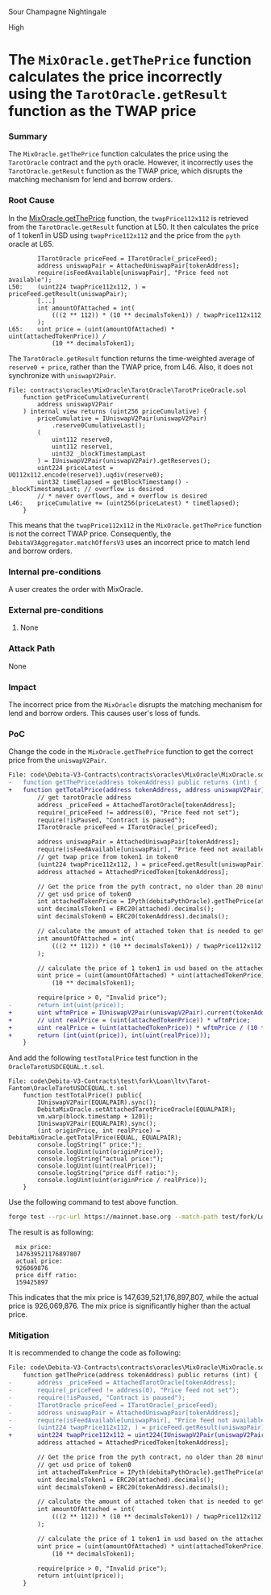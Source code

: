Sour Champagne Nightingale

High

# The `MixOracle.getThePrice` function calculates the price incorrectly using the `TarotOracle.getResult` function as the TWAP price

### Summary

The `MixOracle.getThePrice` function calculates the price using the `TarotOracle` contract and the `pyth` oracle. However, it incorrectly uses the `TarotOracle.getResult` function as the TWAP price, which disrupts the matching mechanism for lend and borrow orders.

### Root Cause

In the [MixOracle.getThePrice](https://github.com/sherlock-audit/2024-11-debita-finance-v3/blob/main/Debita-V3-Contracts/contracts/oracles/MixOracle/MixOracle.sol#L40) function, the `twapPrice112x112` is retrieved from the `TarotOracle.getResult` function at L50. It then calculates the price of 1 token1 in USD using `twapPrice112x112` and the price from the `pyth` oracle at L65.

```solidity
        ITarotOracle priceFeed = ITarotOracle(_priceFeed);
        address uniswapPair = AttachedUniswapPair[tokenAddress];
        require(isFeedAvailable[uniswapPair], "Price feed not available");
L50:    (uint224 twapPrice112x112, ) = priceFeed.getResult(uniswapPair);
        [...]
        int amountOfAttached = int(
            (((2 ** 112)) * (10 ** decimalsToken1)) / twapPrice112x112
        );
L65:    uint price = (uint(amountOfAttached) * uint(attachedTokenPrice)) /
            (10 ** decimalsToken1);
```

The `TarotOracle.getResult` function returns the time-weighted average of `reserve0 + price`, rather than the TWAP price, from L46.
Also, it does not synchronize with `uniswapV2Pair`.

```solidity
File: contracts\oracles\MixOracle\TarotOracle\TarotPriceOracle.sol
    function getPriceCumulativeCurrent(
        address uniswapV2Pair
    ) internal view returns (uint256 priceCumulative) {
        priceCumulative = IUniswapV2Pair(uniswapV2Pair)
            .reserve0CumulativeLast();
        (
            uint112 reserve0,
            uint112 reserve1,
            uint32 _blockTimestampLast
        ) = IUniswapV2Pair(uniswapV2Pair).getReserves();
        uint224 priceLatest = UQ112x112.encode(reserve1).uqdiv(reserve0);
        uint32 timeElapsed = getBlockTimestamp() - _blockTimestampLast; // overflow is desired
        // * never overflows, and + overflow is desired
L46:    priceCumulative += (uint256(priceLatest) * timeElapsed);
    }
```

This means that the `twapPrice112x112` in the `MixOracle.getThePrice` function is not the correct TWAP price. Consequently, the `DebitaV3Aggregator.matchOffersV3` uses an incorrect price to match lend and borrow orders.

### Internal pre-conditions

A user creates the order with MixOracle.

### External pre-conditions

1. None

### Attack Path

None

### Impact

The incorrect price from the `MixOracle` disrupts the matching mechanism for lend and borrow orders.
This causes user's loss of funds.

### PoC

Change the code in the `MixOracle.getThePrice` function to get the correct price from the `uniswapV2Pair`.

```diff
File: code\Debita-V3-Contracts\contracts\oracles\MixOracle\MixOracle.sol
-   function getThePrice(address tokenAddress) public returns (int) {
+   function getTotalPrice(address tokenAddress, address uniswapV2Pair) public returns (int, int) {
        // get tarotOracle address
        address _priceFeed = AttachedTarotOracle[tokenAddress];
        require(_priceFeed != address(0), "Price feed not set");
        require(!isPaused, "Contract is paused");
        ITarotOracle priceFeed = ITarotOracle(_priceFeed);

        address uniswapPair = AttachedUniswapPair[tokenAddress];
        require(isFeedAvailable[uniswapPair], "Price feed not available");
        // get twap price from token1 in token0
        (uint224 twapPrice112x112, ) = priceFeed.getResult(uniswapPair);
        address attached = AttachedPricedToken[tokenAddress];

        // Get the price from the pyth contract, no older than 20 minutes
        // get usd price of token0
        int attachedTokenPrice = IPyth(debitaPythOracle).getThePrice(attached);
        uint decimalsToken1 = ERC20(attached).decimals();
        uint decimalsToken0 = ERC20(tokenAddress).decimals();

        // calculate the amount of attached token that is needed to get 1 token1
        int amountOfAttached = int(
            (((2 ** 112)) * (10 ** decimalsToken1)) / twapPrice112x112
        );

        // calculate the price of 1 token1 in usd based on the attached token
        uint price = (uint(amountOfAttached) * uint(attachedTokenPrice)) /
            (10 ** decimalsToken1);

        require(price > 0, "Invalid price");
-       return int(uint(price));
+       uint wftmPrice = IUniswapV2Pair(uniswapV2Pair).current(tokenAddress, 1e18);
+       // uint realPrice = (uint(attachedTokenPrice)) * wftmPrice;
+       uint realPrice = (uint(attachedTokenPrice)) * wftmPrice / (10 ** decimalsToken1);
+       return (int(uint(price)), int(uint(realPrice)));
    }
```

And add the following `testTotalPrice` test function in the `OracleTarotUSDCEQUAL.t.sol`.

```solidity
File: code\Debita-V3-Contracts\test\fork\Loan\ltv\Tarot-Fantom\OracleTarotUSDCEQUAL.t.sol
    function testTotalPrice() public{
        IUniswapV2Pair(EQUALPAIR).sync();
        DebitaMixOracle.setAttachedTarotPriceOracle(EQUALPAIR);
        vm.warp(block.timestamp + 1201);
        IUniswapV2Pair(EQUALPAIR).sync();
        (int originPrice, int realPrice) = DebitaMixOracle.getTotalPrice(EQUAL, EQUALPAIR);
        console.logString(" price:");
        console.logUint(uint(originPrice));
        console.logString("actual price:");
        console.logUint(uint(realPrice));
        console.logString("price diff ratio:");
        console.logUint(uint(originPrice / realPrice));
    }
```

Use the following command to test above function.

```bash
forge test --rpc-url https://mainnet.base.org --match-path test/fork/Loan/ltv/Tarot-Fantom/OracleTarotUSDCEQUAL.t.sol --match-test testTotalPrice -vvv 
```

The result is as following:

```text
  mix price:
  147639521176897807
  actual price:
  926069876
  price diff ratio:
  159425897
```

This indicates that the mix price is 147,639,521,176,897,807, while the actual price is 926,069,876. The mix price is significantly higher than the actual price.

### Mitigation

It is recommended to change the code as following:

```diff
File: code\Debita-V3-Contracts\contracts\oracles\MixOracle\MixOracle.sol
    function getThePrice(address tokenAddress) public returns (int) {
-       address _priceFeed = AttachedTarotOracle[tokenAddress];
-       require(_priceFeed != address(0), "Price feed not set");
-       require(!isPaused, "Contract is paused");
-       ITarotOracle priceFeed = ITarotOracle(_priceFeed);
-       address uniswapPair = AttachedUniswapPair[tokenAddress];
-       require(isFeedAvailable[uniswapPair], "Price feed not available");
-       (uint224 twapPrice112x112, ) = priceFeed.getResult(uniswapPair);
+       uint224 twapPrice112x112 = uint224(IUniswapV2Pair(uniswapV2Pair).current(tokenAddress, 1e18));
        address attached = AttachedPricedToken[tokenAddress];

        // Get the price from the pyth contract, no older than 20 minutes
        // get usd price of token0
        int attachedTokenPrice = IPyth(debitaPythOracle).getThePrice(attached);
        uint decimalsToken1 = ERC20(attached).decimals();
        uint decimalsToken0 = ERC20(tokenAddress).decimals();

        // calculate the amount of attached token that is needed to get 1 token1
        int amountOfAttached = int(
            (((2 ** 112)) * (10 ** decimalsToken1)) / twapPrice112x112
        );

        // calculate the price of 1 token1 in usd based on the attached token
        uint price = (uint(amountOfAttached) * uint(attachedTokenPrice)) /
            (10 ** decimalsToken1);

        require(price > 0, "Invalid price");
        return int(uint(price));
    }
```